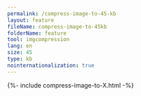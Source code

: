```yaml
---
permalink: /compress-image-to-45-kb
layout: feature
fileName: compress-image-to-45kb
folderName: feature
tool: imgcompression
lang: en
size: 45
type: kb
nointernationalization: true
---
```

{%- include compress-image-to-X.html -%}       
